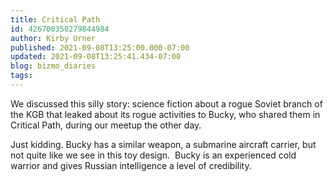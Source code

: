 ```yaml
---
title: Critical Path
id: 426700350279844984
author: Kirby Urner
published: 2021-09-08T13:25:00.000-07:00
updated: 2021-09-08T13:25:41.434-07:00
blog: bizmo_diaries
tags: 
---
```


We discussed this silly story: science fiction about a rogue Soviet branch of the KGB that leaked about its rogue activities to Bucky, who shared them in Critical Path, during our meetup the other day.  

Just kidding. Bucky has a similar weapon, a submarine aircraft carrier, but not quite like we see in this toy design.  Bucky is an experienced cold warrior and gives Russian intelligence a level of credibility.